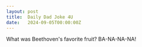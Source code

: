 ```yaml
---
layout: post
title:  Daily Dad Joke 4U
date:   2024-09-05T00:00:00Z
---
```

What was Beethoven's favorite fruit? BA-NA-NA-NA!
